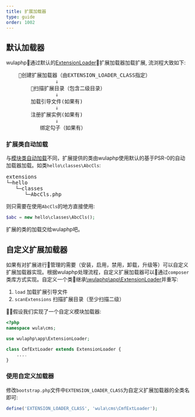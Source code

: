 ```yaml
---
title: 扩展加载器
type: guide
order: 1002
---
```


## 默认加载器

wulaphp通过默认的[ExtensionLoader](https://github.com/ninggf/wulaphp/blob/v2.0/wulaphp/app/ExtensionLoader.php)扩展加载器加载扩展, 流浏程大致如下:

<pre>
    创建扩展加载器（由EXTENSION_LOADER_CLASS指定）
                &dArr;
        扫描扩展目录（包含二级目录）
                &dArr;
        加载引导文件(如果有)
                &dArr;
        注册扩展实例(如果有)
                &dArr;
           绑定勾子（如果有）
</pre>

### 扩展类自动加载

与[模块类自动加载](module-loader.html#模块类自动加载)不同，扩展提供的类由wulaphp使用默认的基于PSR-0的自动加载器加载。如类`hello\classes\AbcCls`:
<pre>
extensions
└─hello
   └─classes
      └─AbcCls.php
</pre>

则只需要在使用`AbcCls`的地方直接使用:

```php
$abc = new hello\classes\AbcCls();
```

扩展的类的加载交给wulaphp吧。

## 自定义扩展加载器

如果有对扩展进行管理的需要（安装，启用，禁用，卸载，升级等）可以自定义扩展加载器实现。根据wulaphp处理流程，自定义扩展加载器可以通过`composer`类库方式实现。自定义一个类继承[\wulaphp\app\ExtensionLoader](https://github.com/ninggf/wulaphp/blob/v2.0/wulaphp/app/ExtensionLoader.php)并重写:

1. `load` 加载扩展引导文件
2. `scanExtensions` 扫描扩展目录（至少扫描二级）

假设我们实现了一个自定义模块加载器:

```php
<?php
namespace wula\cms;

use wulaphp\app\ExtensionLoader;

class CmfExtLoader extends ExtensionLoader {
    ....
}
```

### 使用自定义加载器

修改`bootstrap.php`文件中`EXTENSION_LOADER_CLASS`为自定义扩展加载器的全类名即可:

```php
define('EXTENSION_LOADER_CLASS', 'wula\cms\CmfExtLoader');
```